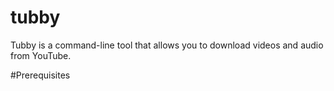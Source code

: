 # tubby

Tubby is a command-line tool that allows you to download videos and audio from YouTube.

#Prerequisites
